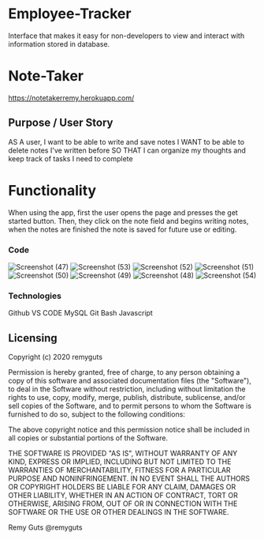 # Employee-Tracker
Interface that makes it easy for non-developers to view and interact with information stored in database. 


# Note-Taker
https://notetakerremy.herokuapp.com/

## Purpose / User Story

AS A user, I want to be able to write and save notes
I WANT to be able to delete notes I've written before
SO THAT I can organize my thoughts and keep track of tasks I need to complete

# Functionality

When using the app, first the user opens the page and presses the get started button. Then, they click on the note field and begins writing notes, when the notes are finished the note is saved for future use or editing. 


### Code 

![Screenshot (47)](https://user-images.githubusercontent.com/56744605/75302577-163d3180-57f3-11ea-9548-82a25b339c71.png)
![Screenshot (53)](https://user-images.githubusercontent.com/56744605/75302596-23f2b700-57f3-11ea-8639-8b650360bc0e.png)
![Screenshot (52)](https://user-images.githubusercontent.com/56744605/75302600-2523e400-57f3-11ea-8d0e-423d2ca89f0b.png)
![Screenshot (51)](https://user-images.githubusercontent.com/56744605/75302602-2523e400-57f3-11ea-9ba3-931232be3cf8.png)
![Screenshot (50)](https://user-images.githubusercontent.com/56744605/75302603-25bc7a80-57f3-11ea-9505-0346d55a4b74.png)
![Screenshot (49)](https://user-images.githubusercontent.com/56744605/75302605-25bc7a80-57f3-11ea-9a85-56efc505cb58.png)
![Screenshot (48)](https://user-images.githubusercontent.com/56744605/75302606-26551100-57f3-11ea-9a93-48ae25102d65.png)
![Screenshot (54)](https://user-images.githubusercontent.com/56744605/75302608-26551100-57f3-11ea-8ff6-1409dc2e9467.png)


### Technologies
Github
VS CODE
MySQL
Git Bash
Javascript






## Licensing
Copyright (c) 2020 remyguts

Permission is hereby granted, free of charge, to any person obtaining a copy
of this software and associated documentation files (the "Software"), to deal
in the Software without restriction, including without limitation the rights
to use, copy, modify, merge, publish, distribute, sublicense, and/or sell
copies of the Software, and to permit persons to whom the Software is
furnished to do so, subject to the following conditions:

The above copyright notice and this permission notice shall be included in all
copies or substantial portions of the Software.

THE SOFTWARE IS PROVIDED "AS IS", WITHOUT WARRANTY OF ANY KIND, EXPRESS OR
IMPLIED, INCLUDING BUT NOT LIMITED TO THE WARRANTIES OF MERCHANTABILITY,
FITNESS FOR A PARTICULAR PURPOSE AND NONINFRINGEMENT. IN NO EVENT SHALL THE
AUTHORS OR COPYRIGHT HOLDERS BE LIABLE FOR ANY CLAIM, DAMAGES OR OTHER
LIABILITY, WHETHER IN AN ACTION OF CONTRACT, TORT OR OTHERWISE, ARISING FROM,
OUT OF OR IN CONNECTION WITH THE SOFTWARE OR THE USE OR OTHER DEALINGS IN THE
SOFTWARE.



Remy Guts @remyguts
